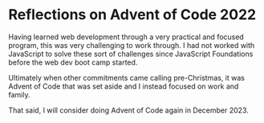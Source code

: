 # Reflections on Advent of Code 2022

Having learned web development through a very practical and focused program, this was very challenging to work through. I had not worked with JavaScript to solve these sort of challenges since JavaScript Foundations before the web dev boot camp started.

Ultimately when other commitments came calling pre-Christmas, it was Advent of Code that was set aside and I instead focused on work and family.

That said, I will consider doing Advent of Code again in December 2023.
